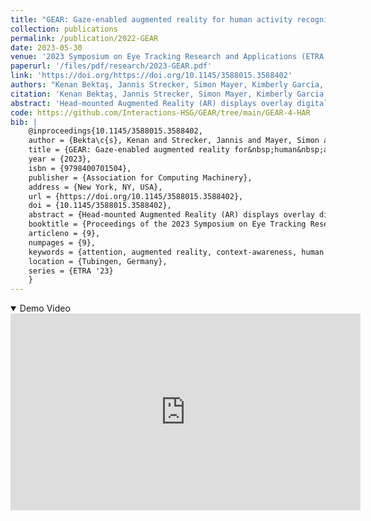 ```yaml
---
title: "GEAR: Gaze-enabled augmented reality for human activity recognition "
collection: publications
permalink: /publication/2022-GEAR
date: 2023-05-30
venue: '2023 Symposium on Eye Tracking Research and Applications (ETRA ’23)'
paperurl: '/files/pdf/research/2023-GEAR.pdf'
link: 'https://doi.org/https://doi.org/10.1145/3588015.3588402' 
authors: "Kenan Bektaş, Jannis Strecker, Simon Mayer, Kimberly Garcia, Jonas Hermann, Kay Erik Jenss, Yasmine Sheila Antille, and Marc Elias Solèr"
citation: 'Kenan Bektaş, Jannis Strecker, Simon Mayer, Kimberly Garcia, Jonas Hermann, Kay Erik Jenss, Yasmine Sheila Antille, and Marc Elias Solèr. 2023. GEAR: Gaze-enabled augmented reality for human activity recognition. In 2023 Symposium on Eye Tracking Research and Applications (ETRA ’23), May 30–June 02, 2023, Tubingen, Germany. ACM, New York, NY, USA, 9 pages. https://doi.org/10.1145/3588015.3588402'
abstract: 'Head-mounted Augmented Reality (AR) displays overlay digital information on physical objects. Through eye tracking, they allow novel interaction methods and provide insights into user attention, intentions, and activities. However, only few studies have used gaze-enabled AR displays for human activity recognition (HAR). In an experimental study, we collected gaze data from 10 users on a HoloLens 2 (HL2) while they performed three activities (i.e., read, inspect, search). We trained machine learning models (SVM, Random Forest, Extremely Randomized Trees) with extracted features and achieved an up to 98.7% activity-recognition accuracy. On the HL2, we provided users with an AR feedback that is relevant to their current activity. We present the components of our system (GEAR) including a novel solution to enable the controlled sharing of collected data. We provide the scripts and anonymized datasets which can be used as teaching material in graduate courses or for reproducing our findings.'
code: https://github.com/Interactions-HSG/GEAR/tree/main/GEAR-4-HAR
bib: |
    @inproceedings{10.1145/3588015.3588402,
    author = {Bekta\c{s}, Kenan and Strecker, Jannis and Mayer, Simon and Garcia, Dr. Kimberly and Hermann, Jonas and Jen\ss{}, Kay Erik and Antille, Yasmine Sheila and Sol\`{e}r, Marc},
    title = {GEAR: Gaze-enabled augmented reality for&nbsp;human&nbsp;activity&nbsp;recognition},
    year = {2023},
    isbn = {9798400701504},
    publisher = {Association for Computing Machinery},
    address = {New York, NY, USA},
    url = {https://doi.org/10.1145/3588015.3588402},
    doi = {10.1145/3588015.3588402},
    abstract = {Head-mounted Augmented Reality (AR) displays overlay digital information on physical objects. Through eye tracking, they allow novel interaction methods and provide insights into user attention, intentions, and activities. However, only few studies have used gaze-enabled AR displays for human activity recognition (HAR). In an experimental study, we collected gaze data from 10 users on a HoloLens 2 (HL2) while they performed three activities (i.e., read, inspect, search). We trained machine learning models (SVM, Random Forest, Extremely Randomized Trees) with extracted features and achieved an up to 98.7\% activity-recognition accuracy. On the HL2, we provided users with an AR feedback that is relevant to their current activity. We present the components of our system (GEAR) including a novel solution to enable the controlled sharing of collected data. We provide the scripts and anonymized datasets which can be used as teaching material in graduate courses or for reproducing our findings.},
    booktitle = {Proceedings of the 2023 Symposium on Eye Tracking Research and Applications},
    articleno = {9},
    numpages = {9},
    keywords = {attention, augmented reality, context-awareness, human activity recognition, pervasive eye tracking},
    location = {Tubingen, Germany},
    series = {ETRA '23}
    }
---
```


<details open><summary><i class="fa fa-fw fa-film fa-info-color" aria-hidden="true"></i> Demo Video</summary>
<div class="video-container">
<iframe width="560" height="315" src="https://www.youtube-nocookie.com/embed/Dq-Z5p61J8E" title="YouTube video player" frameborder="0" allow="accelerometer; autoplay; clipboard-write; encrypted-media; gyroscope; picture-in-picture; web-share" allowfullscreen></iframe>
</div>
 </details>
